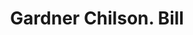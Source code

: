 ---
doi: 10.7916/D82245RS
date_other: '1870'
date_other_textual: 1870-1879
form: printed ephemera
genre:
- Invoices
name:
- Gardner Chilson
object_in_context_url: https://biggert.cul.columbia.edu/items/view/ave_biggert_00384
subject_hierarchical_geographic:
- Boston, Massachusetts, United States
subject_name:
- Gardner Chilson
title: Gardner Chilson. Bill
sort_title: Gardner Chilson. Bill
call_number: ave_biggert_00384
coordinates:
- 42.35805555555556,-71.06361111111111
pid: ave_biggert_00384
identifiers: ave_biggert_00384
thumbnail: https://derivativo-2.library.columbia.edu/iiif/2/ldpd:344166/full/!256,256/0/native.jpg
permalink: "/biggert/ave_biggert_00384/"
layout: iiif-image-page
---